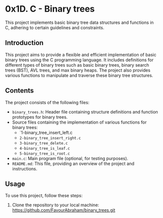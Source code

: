 # 0x1D. C - Binary trees

This project implements basic binary tree data structures and functions in C, adhering to certain guidelines and constraints.

## Introduction

This project aims to provide a flexible and efficient implementation of basic binary trees using the C programming language. It includes definitions for different types of binary trees such as basic binary trees, binary search trees (BST), AVL trees, and max binary heaps. The project also provides various functions to manipulate and traverse these binary tree structures.

## Contents

The project consists of the following files:

- `binary_trees.h`: Header file containing structure definitions and function prototypes for binary trees.
- Source files containing the implementation of various functions for binary trees:
  - `1-binary_tree_insert_left.c
  - `2-binary_tree_insert_right.c`
  - `3-binary_tree_delete.c`
  - `4-binary_tree_is_leaf.c`
  - `5-binary_tree_is_root.c`
- `main.c`: Main program file (optional, for testing purposes).
- `README.md`: This file, providing an overview of the project and instructions.

## Usage

To use this project, follow these steps:

1. Clone the repository to your local machine:
https://github.com/FavourAbraham/binary_trees.git
